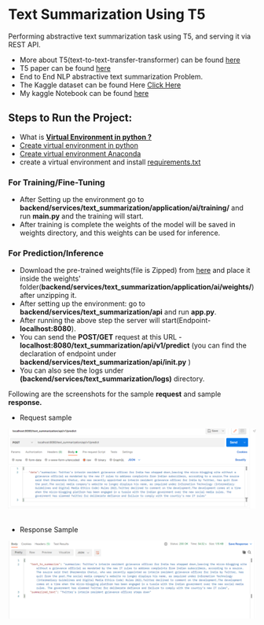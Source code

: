 # Text Summarization Using T5
Performing abstractive text summarization task using T5, and serving it via REST API.

- More about T5(text-to-text-transfer-transformer) can be found [here](https://huggingface.co/transformers/model_doc/t5.html)
- T5 paper can be found [here](https://github.com/R-aryan/Text-Summarization-Using-T5/blob/develop/msc/t5_paper.pdf)
- End to End NLP  abstractive text summarization Problem.
- The Kaggle dataset can be found Here [Click Here](https://www.kaggle.com/sunnysai12345/news-summary)
- My kaggle Notebook can be found [here](https://www.kaggle.com/raryan/t5-abstractive-text-summarization)


## Steps to Run the Project:
- What is [**Virtual Environment in python ?**](https://www.geeksforgeeks.org/python-virtual-environment/)
- [Create virtual environment in python](https://www.geeksforgeeks.org/creating-python-virtual-environment-windows-linux/)
- [Create virtual environment Anaconda](https://www.geeksforgeeks.org/set-up-virtual-environment-for-python-using-anaconda/)
- create a virtual environment and install [requirements.txt](https://github.com/R-aryan/Text-Summarization-Using-T5/blob/develop/requirements.txt)


### For Training/Fine-Tuning
- After Setting up the environment go to **backend/services/text_summarization/application/ai/training/** and run **main.py** and the training will start.
- After training is complete the weights of the model will be saved in weights directory, and this weights can be used for inference.


### For Prediction/Inference
- Download the pre-trained weights(file is Zipped) from [here](https://drive.google.com/drive/folders/1l0oejWlLIEYDOsjahVNMN31JgNeFIzfl?usp=sharing) and place it inside the weights' folder(**backend/services/text_summarization/application/ai/weights/**) after unzipping it.
- After setting up the environment: go to **backend/services/text_summarization/api** and run **app.py**.
- After running the above step the server will start(Endpoint- **localhost:8080**).  
- You can send the **POST/GET** request at this URL - **localhost:8080/text_summarization/api/v1/predict** (you can find the declaration of endpoint under **backend/services/text_summarization/api/__init__.py** )
- You can also see the logs under **(backend/services/text_summarization/logs)** directory.

Following are the screenshots for the sample **request** and sample **response.**

- Request sample

![Sample request](https://github.com/R-aryan/Text-Summarization-Using-T5/blob/main/msc/sample_request.png)
  <br>
  <br>
- Response Sample

![Sample response](https://github.com/R-aryan/Text-Summarization-Using-T5/blob/main/msc/sample_response.png)
